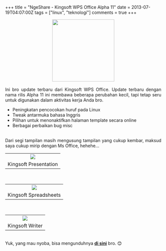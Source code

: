 +++
title = "NgeShare - Kingsoft WPS Office Alpha 11"
date = 2013-07-19T04:07:00Z
tags = ["linux", "teknologi"]
comments = true
+++

<center><img border="0" data-original-height="600" data-original-width="600" height="200" src="https://1.bp.blogspot.com/-_MJYAkiqyyA/W--2xPZlFpI/AAAAAAAASfE/0EHWMqXbAE8cuRxWiOq_b1fewWYLJ-a9QCLcBGAs/s200/wps-office.jpg" width="200" /></center><br />
<div style="text-align: justify;">Ini bro update terbaru dari Kingsoft WPS Office. Update terbaru dengan nama rilis Alpha 11 ini membawa beberapa perubahan kecil, tapi tetap seru untuk digunakan dalam aktivitas kerja Anda bro.<br />
<ul style="text-align: justify;"><li>Peningkatan pencocokan huruf pada Linux</li><li>Tweak antarmuka bahasa Inggris</li><li>Pilihan untuk menonaktifkan halaman template secara online</li><li>Berbagai perbaikan bug misc</li></ul><br />
Dari segi tampilan masih mengusung tampilan yang cukup kembar, maksud saya cukup mirip dengan Ms Office, hehehe...<br />
<table cellpadding="0" cellspacing="0" class="tr-caption-container" style="margin-left: 0px; margin-right: 0px; text-align: left;"><tbody><tr><td style="text-align: center;"><img border="0" src="https://4.bp.blogspot.com/-bPId4biCd-Y/UehXDOOzT2I/AAAAAAAACo4/DdrmcIKIESI/s1600/kingsoft_presentation.png" /></td></tr><tr><td class="tr-caption" style="text-align: center;">Kingsoft Presentation</td></tr></tbody></table><br />
<table cellpadding="0" cellspacing="0" class="tr-caption-container" style="margin-left: 0px; margin-right: 0px; text-align: left;"><tbody><tr><td style="text-align: center;"><img border="0" src="https://4.bp.blogspot.com/-hvTslu5NDHA/UehXCl5vQYI/AAAAAAAACow/_ZCmjVADYt0/s1600/kingsoft_spreadsheets.png" /></td></tr><tr><td class="tr-caption" style="text-align: center;">Kingsoft Spreadsheets</td></tr></tbody></table><br />
<table cellpadding="0" cellspacing="0" class="tr-caption-container" style="margin-left: 0px; margin-right: 0px; text-align: left;"><tbody><tr><td style="text-align: center;"><img border="0" src="https://3.bp.blogspot.com/-RJxcWn1Rzpg/UehXCkKMgGI/AAAAAAAACos/KVBZl8Jg9IM/s1600/kingsoft_writer.png" /></td></tr><tr><td class="tr-caption" style="text-align: center;">Kingsoft Writer</td></tr></tbody></table><br />
Yuk, yang mau nyoba, bisa mengunduhnya <a href="http://www.wps-community.org/download.html"><b>di sini</b></a> bro. 😊 </div>
